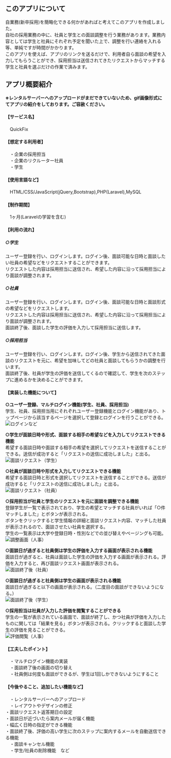 ## このアプリについて

自業務(新卒採用)を簡略化できる何かがあればと考えてこのアプリを作成しました。  
自社の採用業務の中に、社員と学生との面談調整を行う業務があります。業務内容としては学生と社員にそれぞれ予定を聞いた上で、調整を行い連絡を入れる等、単純ですが時間がかかります。  
このアプリを使えば、アプリのリンクを送るだけで、利用者自ら面談の希望を入力してもらうことができ、採用担当は送信されてきたリクエストからマッチする学生と社員を選ぶだけの作業で済みます。  


## アプリ概要紹介
__※レンタルサーバーへのアップロードがまだできていないため、gif画像形式にてアプリの紹介をしております。ご容赦ください。__
#### 【サービス名】  
　QuickFix

#### 【想定する利用者】  
　・企業の採用担当  
　・企業のリクルーター社員  
　・学生

#### 【使用言語など】
　HTML/CSS/JavaScript(jQuery,Bootstrap),PHP(Laravel),MySQL

#### 【制作期間】
　1ヶ月(Laravelの学習を含む)

#### 【利用の流れ】  
##### ○学生  
ユーザー登録を行い、ログインします。ログイン後、面談可能な日時と面談したい社員の希望などをリクエストすることができます。  
リクエストした内容は採用担当に送信され、希望した内容に沿って採用担当により面談が調整されます。

##### ○社員  
ユーザー登録を行い、ログインします。ログイン後、面談可能な日時と面談形式の希望などをリクエストします。  
リクエストした内容は採用担当に送信され、希望した内容に沿って採用担当により面談が調整されます。  
面談終了後、面談した学生の評価を入力して採用担当に送信します。

##### ○採用担当  
ユーザー登録を行い、ログインします。ログイン後、学生から送信されてきた面談のリクエストを元に、希望を加味してどの社員と面談してもらうかの調整を行います。  
面談終了後、社員が学生の評価を送信してくるので確認して、学生を次のステップに進めるかを決めることができます。

#### 【実装した機能について】
__○ユーザー登録、マルチログイン機能(学生、社員、採用担当)__  
学生、社員、採用担当用にそれぞれユーザー登録機能とログイン機能があり、トップページから該当するページを選択して登録とログインを行うことができる。
![ログインなど](https://user-images.githubusercontent.com/66907534/99960157-a1257980-2dcf-11eb-8ebe-d2d56ca5ca8e.gif)

__○学生が面談日時や形式、面談する相手の希望などを入力してリクエストできる機能__  
希望する面談日時や面談する相手の希望を選択してリクエストを送信することができる。送信が成功すると「リクエストの送信に成功しました」と出る。
![面談リクエスト（学生）](https://user-images.githubusercontent.com/66907534/99963104-a0dbad00-2dd4-11eb-8a43-2b2e8b0682fa.gif)

__○社員が面談日時や形式を入力してリクエストできる機能__  
希望する面談日時と形式を選択してリクエストを送信することができる。送信が成功すると「リクエストの送信に成功しました」と出る。
![面談リクエスト（社員）](https://user-images.githubusercontent.com/66907534/99963586-573f9200-2dd5-11eb-84c7-1009e2561ca2.gif)

__○採用担当が社員と学生のリクエストを元に面談を調整できる機能__  
登録学生が一覧で表示されており、学生の希望とマッチする社員がいれば「○件マッチしました」とボタンが表示される。  
ボタンをクリックすると学生情報の詳細と面談リクエスト内容、マッチした社員が表示されるので、面談させたい社員を選択する。  
学生の一覧表示は大学や登録日時・性別などでの並び替えやページングも可能。  
![調整画面（人事）](https://user-images.githubusercontent.com/66907534/99972109-793f1180-2de1-11eb-8e12-9d8f26459bc2.gif)  

__○面談日が過ぎると社員側は学生の評価を入力する画面が表示される機能__  
面談日が過ぎると、社員は面談した学生の評価を入力する画面が表示される。評価を入力すると、再び面談リクエスト画面が表示される。  
![面談終了後（社員）](https://user-images.githubusercontent.com/66907534/99966066-206b7b00-2dd9-11eb-99cf-c5cd3a41fb3a.gif)  

__○面談日が過ぎると社員側は学生の画面が表示される機能__  
面談日が過ぎると以下の画面が表示される。（二度目の面談ができないようになる。）  
![面談終了後（学生）](https://user-images.githubusercontent.com/66907534/99966147-3da04980-2dd9-11eb-8d40-844764c99cd3.png)  

__○採用担当は社員が入力した評価を閲覧することができる__  
学生の一覧が表示されている画面で、面談が終了し、かつ社員が評価を入力したものに関しては「結果を見る」ボタンが表示される。クリックすると面談した学生の評価を見ることができる。  
![評価閲覧（人事）](https://user-images.githubusercontent.com/66907534/99966645-f49cc500-2dd9-11eb-8145-2f6a524d7e95.gif)

#### 【工夫したポイント】
　・マルチログイン機能の実装  
　・面談終了後の画面の切り替え  
　・社員側は何度も面談ができるが、学生は1回しかできないようにすること  

#### 【今後やること、追加したい機能など】  
　・レンタルサーバーへのアップロード  
　・レイアウトやデザインの修正  
  ・面談リクエスト返答期日の設定  
  ・面談日が近づいたら案内メールが届く機能  
  ・幅広く日時の指定ができる機能  
  ・面談終了後、評価の高い学生に次のステップに案内するメールを自動送信できる機能  
　・面談キャンセル機能  
　・学生/社員の削除機能　など
